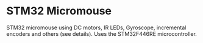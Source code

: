 # STM32 Micromouse

STM32 micromouse using DC motors, IR LEDs, Gyroscope, incremental encoders 
and others (see details). Uses the STM32F446RE microcontroller.